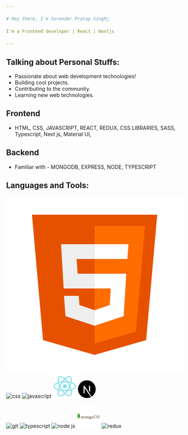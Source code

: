 ```yaml
---

# Hey there, I'm Surender Pratap Singh👋

I'm a Frontend developer | React | Nextjs

---
```


## Talking about Personal Stuffs:
- Passionate about web development technologies!
- Building cool projects.
- Contributing to the community.
- Learning new web technologies.

## Frontend
- HTML, CSS, JAVASCRIPT, REACT, REDUX, CSS LIBRARIES, SASS, Typescript, Next js, Material UI,

## Backend
- Familiar with - MONGODB, EXPRESS, NODE, TYPESCRIPT

## Languages and Tools:
![html](./html.png)  ![css](image.jpg)         ![javascript](image.jpg)  ![react js](./react.png)  ![Next js](./next.png)

![git](image.jpg)   ![typescript](image.jpg)  ![node js](image.jpg)  ![mongo db](./monogodb.png)  ![redux](image.jpg)

 

  

   

   
